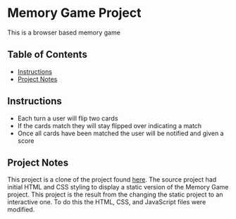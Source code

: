 # Memory Game Project
This is a browser based memory game

## Table of Contents

* [Instructions](#Instructions)
* [Project Notes](#Project-Notes)

## Instructions

* Each turn a user will flip two cards
* If the cards match they will stay flipped over indicating a match
* Once all cards have been matched the user will be notified and given a score

## Project Notes

This project is a clone of the project found [here](https://github.com/udacity/fend-project-memory-game). The source project had initial HTML and CSS styling to display a static version of the Memory Game project. This project is the result from the changing the static project to an interactive one. To do this the HTML, CSS, and JavaScript files were modified.
